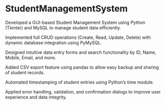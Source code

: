 # StudentManagementSystem   
Developed a GUI-based Student Management System using Python (Tkinter) and MySQL to manage student data efficiently.

Implemented full CRUD operations (Create, Read, Update, Delete) with dynamic database integration using PyMySQL.

Designed intuitive data entry forms and search functionality by ID, Name, Mobile, Email, and more.

Added CSV export feature using pandas to allow easy backup and sharing of student records.

Automated timestamping of student entries using Python’s time module.

Applied error handling, validation, and confirmation dialogs to improve user experience and data integrity.

